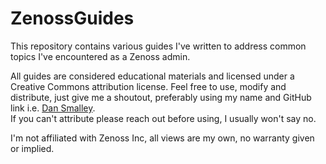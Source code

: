 # ZenossGuides
This repository contains various guides I've written to address common topics I've encountered as a Zenoss admin. 

All guides are considered educational materials and licensed under a Creative Commons attribution license.  Feel free to use, modify and distribute, just give me a shoutout, preferably using my name and GitHub link i.e. [Dan Smalley](https://github.com/dan-smalley).  
If you can't attribute please reach out before using, I usually won't say no.  

I'm not affiliated with Zenoss Inc, all views are my own, no warranty given or implied.  
